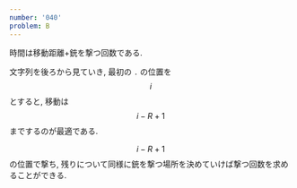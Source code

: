 ```yaml
---
number: '040'
problem: B
---
```

時間は移動距離+銃を撃つ回数である.

文字列を後ろから見ていき, 最初の `.` の位置を $$ i $$ とすると, 移動は $$ i-R+1 $$ までするのが最適である.

$$ i-R+1 $$ の位置で撃ち, 残りについて同様に銃を撃つ場所を決めていけば撃つ回数を求めることができる.
